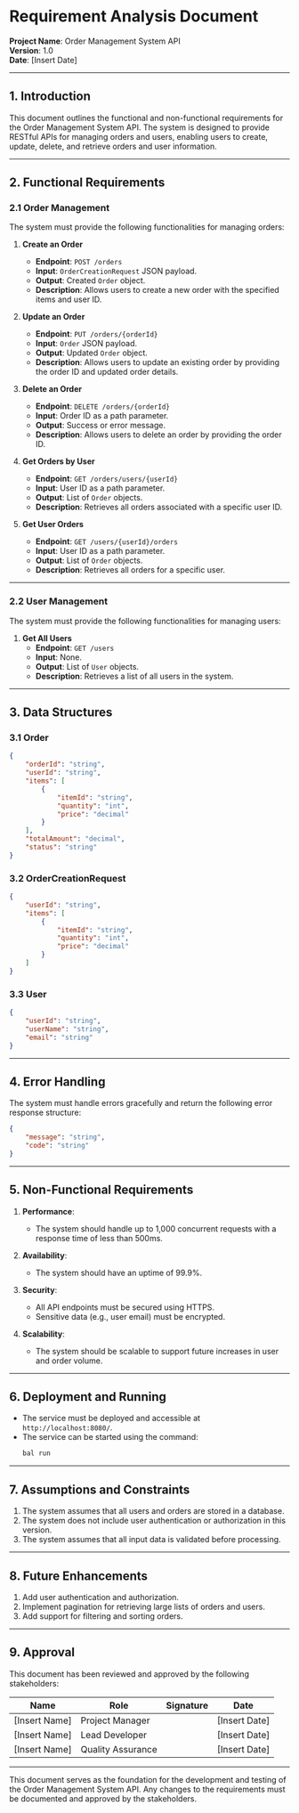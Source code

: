 # **Requirement Analysis Document**  
**Project Name**: Order Management System API  
**Version**: 1.0  
**Date**: [Insert Date]  

---

## **1. Introduction**  
This document outlines the functional and non-functional requirements for the Order Management System API. The system is designed to provide RESTful APIs for managing orders and users, enabling users to create, update, delete, and retrieve orders and user information.

---

## **2. Functional Requirements**  

### **2.1 Order Management**  
The system must provide the following functionalities for managing orders:  

1. **Create an Order**  
   - **Endpoint**: `POST /orders`  
   - **Input**: `OrderCreationRequest` JSON payload.  
   - **Output**: Created `Order` object.  
   - **Description**: Allows users to create a new order with the specified items and user ID.  

2. **Update an Order**  
   - **Endpoint**: `PUT /orders/{orderId}`  
   - **Input**: `Order` JSON payload.  
   - **Output**: Updated `Order` object.  
   - **Description**: Allows users to update an existing order by providing the order ID and updated order details.  

3. **Delete an Order**  
   - **Endpoint**: `DELETE /orders/{orderId}`  
   - **Input**: Order ID as a path parameter.  
   - **Output**: Success or error message.  
   - **Description**: Allows users to delete an order by providing the order ID.  

4. **Get Orders by User**  
   - **Endpoint**: `GET /orders/users/{userId}`  
   - **Input**: User ID as a path parameter.  
   - **Output**: List of `Order` objects.  
   - **Description**: Retrieves all orders associated with a specific user ID.  

5. **Get User Orders**  
   - **Endpoint**: `GET /users/{userId}/orders`  
   - **Input**: User ID as a path parameter.  
   - **Output**: List of `Order` objects.  
   - **Description**: Retrieves all orders for a specific user.  

---

### **2.2 User Management**  
The system must provide the following functionalities for managing users:  

1. **Get All Users**  
   - **Endpoint**: `GET /users`  
   - **Input**: None.  
   - **Output**: List of `User` objects.  
   - **Description**: Retrieves a list of all users in the system.  

---

## **3. Data Structures**  

### **3.1 Order**  
```json
{
    "orderId": "string",
    "userId": "string",
    "items": [
        {
            "itemId": "string",
            "quantity": "int",
            "price": "decimal"
        }
    ],
    "totalAmount": "decimal",
    "status": "string"
}
```

### **3.2 OrderCreationRequest**  
```json
{
    "userId": "string",
    "items": [
        {
            "itemId": "string",
            "quantity": "int",
            "price": "decimal"
        }
    ]
}
```

### **3.3 User**  
```json
{
    "userId": "string",
    "userName": "string",
    "email": "string"
}
```

---

## **4. Error Handling**  
The system must handle errors gracefully and return the following error response structure:  
```json
{
    "message": "string",
    "code": "string"
}
```

---

## **5. Non-Functional Requirements**  

1. **Performance**:  
   - The system should handle up to 1,000 concurrent requests with a response time of less than 500ms.  

2. **Availability**:  
   - The system should have an uptime of 99.9%.  

3. **Security**:  
   - All API endpoints must be secured using HTTPS.  
   - Sensitive data (e.g., user email) must be encrypted.  

4. **Scalability**:  
   - The system should be scalable to support future increases in user and order volume.  

---

## **6. Deployment and Running**  
- The service must be deployed and accessible at `http://localhost:8080/`.  
- The service can be started using the command:  
  ```sh
  bal run
  ```

---

## **7. Assumptions and Constraints**  
1. The system assumes that all users and orders are stored in a database.  
2. The system does not include user authentication or authorization in this version.  
3. The system assumes that all input data is validated before processing.  

---

## **8. Future Enhancements**  
1. Add user authentication and authorization.  
2. Implement pagination for retrieving large lists of orders and users.  
3. Add support for filtering and sorting orders.  

---

## **9. Approval**  
This document has been reviewed and approved by the following stakeholders:  

| Name               | Role                  | Signature | Date       |  
|--------------------|-----------------------|-----------|------------|  
| [Insert Name]      | Project Manager       |           | [Insert Date] |  
| [Insert Name]      | Lead Developer        |           | [Insert Date] |  
| [Insert Name]      | Quality Assurance     |           | [Insert Date] |  

---

This document serves as the foundation for the development and testing of the Order Management System API. Any changes to the requirements must be documented and approved by the stakeholders.
